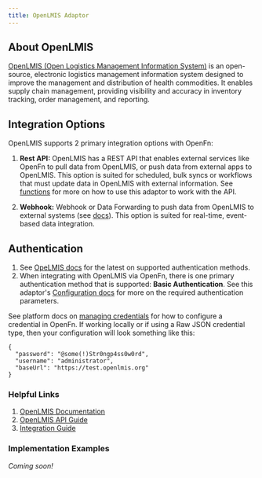 ```yaml
---
title: OpenLMIS Adaptor
---
```


## About OpenLMIS

[OpenLMIS (Open Logistics Management Information System)](https://openlmis.org/) is an open-source, electronic logistics management information system designed to improve the management and distribution of health commodities. It enables supply chain management, providing visibility and accuracy in inventory tracking, order management, and reporting.


## Integration Options

OpenLMIS supports 2 primary integration options with OpenFn:

1. **Rest API:** OpenLMIS has a REST API that enables external services like OpenFn to pull data from OpenLMIS, or push data from external apps to OpenLMIS. This option is suited for scheduled, bulk syncs or workflows that must update data in OpenLMIS with external information. See [functions](/adaptors/packages/openlmis-docs) for more on how to use this adaptor to work with the API.

2. **Webhook:** Webhook or Data Forwarding to push data from OpenLMIS to external systems (see [docs](https://openlmis.org/documentation/)). This option is suited for real-time, event-based data integration.

## Authentication

1. See [OpeLMIS docs](https://openlmis.github.io/openlmis-api/) for the latest on supported authentication methods.
2. When integrating with OpenLMIS via OpenFn, there is one primary authentication method that is supported: **Basic Authentication**. See this adaptor's [Configuration docs](/adaptors/packages/openlmis-configuration-schema) for more on the required authentication parameters.

See platform docs on [managing credentials](/documentation/manage-projects/manage-credentials) for how to configure a credential in OpenFn. If working locally or if using a Raw JSON credential type, then your configuration will look something like this:

```
{
  "password": "@some(!)Str0ngp4ss0w0rd",
  "username": "administrator",
  "baseUrl": "https://test.openlmis.org"
}
```

### Helpful Links

1. [OpenLMIS Documentation](https://openlmis.org/documentation/) 
2. [OpenLMIS API Guide](https://openlmis.github.io/openlmis-api/)
3. [Integration Guide](https://openlmis.org/integration/)

### Implementation Examples

_Coming soon!_


